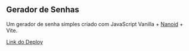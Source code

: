 ## Gerador de Senhas
Um gerador de senha simples criado com JavaScript Vanilla + [Nanoid](https://www.npmjs.com/package/nanoid) + Vite.

[Link do Deploy](https://6452e950bd5ff709a2a1e5d0--lovely-kelpie-008b0a.netlify.app/)

